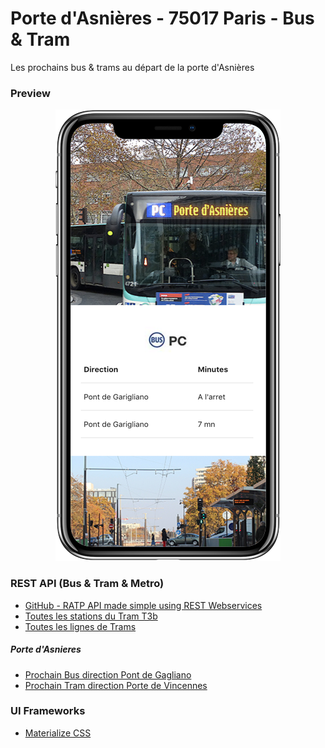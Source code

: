 # Porte d'Asnières - 75017 Paris - Bus & Tram
Les prochains bus & trams au départ de la porte d'Asnières 

### Preview

<center><img src="img/preview.png"/></center>

### REST API (Bus & Tram & Metro)

- [GitHub - RATP API made simple using REST Webservices](https://github.com/ferreirix/restratp)
- [Toutes les stations du Tram T3b](http://restratpws.azurewebsites.net/api/stations/100112003)
- [Toutes les lignes de Trams](http://restratpws.azurewebsites.net/api/lines/tram)

##### Porte d'Asnieres

- [Prochain Bus direction Pont de Gagliano](http://restratpws.azurewebsites.net/api/missions/100100098/from/PC_1576/way/r)
- [Prochain Tram direction Porte de Vincennes](http://restratpws.azurewebsites.net/api/missions/100112003/from/T3b_428/way/r)

### UI Frameworks 

- [Materialize CSS](https://materializecss.com)
